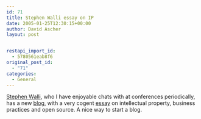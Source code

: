 ```yaml
---
id: 71
title: Stephen Walli essay on IP
date: 2005-01-25T12:30:15+00:00
author: David Ascher
layout: post


restapi_import_id:
  - 5780561eab8f6
original_post_id:
  - "71"
categories:
  - General
---
```

[Stephen Walli](http://stephesblog.blogs.com/my_weblog/), who I have enjoyable chats with at conferences periodically, has a new [blog](http://stephesblog.blogs.com/my_weblog/2005/01/when_are_you_go.html), with a very cogent [essay](http://stephesblog.blogs.com/essays/CustomersIP.html) on intellectual property, business practices and open source. A nice way to start a blog.